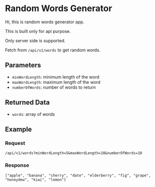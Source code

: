 # Random Words Generator

Hi, this is random words generator app.

This is built only for api purpose.

Only server side is supported.

Fetch from `/api/v1/words` to get random words.

## Parameters

- `minWordLength`: minimum length of the word
- `maxWordLength`: maximum length of the word
- `numberOfWords`: number of words to return

## Returned Data

- `words`: array of words

## Example

### Request

`/api/v1/words?minWordLength=5&maxWordLength=10&numberOfWords=10`

### Response

`["apple", "banana", "cherry", "date", "elderberry", "fig", "grape", "honeydew", "kiwi", "lemon"]`
